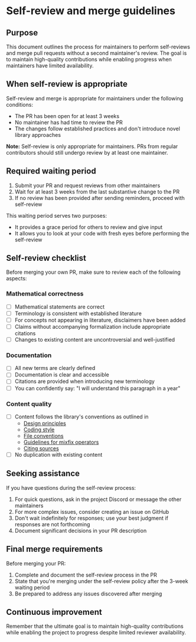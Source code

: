 # Self-review and merge guidelines

## Purpose

This document outlines the process for maintainers to perform self-reviews and
merge pull requests without a second maintainer's review. The goal is to
maintain high-quality contributions while enabling progress when maintainers
have limited availability.

## When self-review is appropriate

Self-review and merge is appropriate for maintainers under the following
conditions:

- The PR has been open for at least 3 weeks
- No maintainer has had time to review the PR
- The changes follow established practices and don't introduce novel library
  approaches

**Note:** Self-review is only appropriate for maintainers. PRs from regular
contributors should still undergo review by at least one maintainer.

## Required waiting period

1. Submit your PR and request reviews from other maintainers
2. Wait for at least 3 weeks from the last substantive change to the PR
3. If no review has been provided after sending reminders, proceed with
   self-review

This waiting period serves two purposes:

- It provides a grace period for others to review and give input
- It allows you to look at your code with fresh eyes before performing the
  self-review

## Self-review checklist

Before merging your own PR, make sure to review each of the following aspects:

### Mathematical correctness

- [ ] Mathematical statements are correct
- [ ] Terminology is consistent with established literature
- [ ] For concepts not appearing in literature, disclaimers have been added
- [ ] Claims without accompanying formalization include appropriate citations
- [ ] Changes to existing content are uncontroversial and well-justified

### Documentation

- [ ] All new terms are clearly defined
- [ ] Documentation is clear and accessible
- [ ] Citations are provided when introducing new terminology
- [ ] You can confidently say: "I will understand this paragraph in a year"

### Content quality

- [ ] Content follows the library's conventions as outlined in
  - [Design principles](DESIGN-PRINCIPLES.md)
  - [Coding style](CODINGSTYLE.md)
  - [File conventions](FILE-CONVENTIONS.md)
  - [Guidelines for mixfix operators](MIXFIX-OPERATORS.md)
  - [Citing sources](CITING-SOURCES.md)
- [ ] No duplication with existing content

## Seeking assistance

If you have questions during the self-review process:

1. For quick questions, ask in the project Discord or message the other
   maintainers
2. For more complex issues, consider creating an issue on GitHub
3. Don't wait indefinitely for responses; use your best judgment if responses
   are not forthcoming
4. Document significant decisions in your PR description

## Final merge requirements

Before merging your PR:

1. Complete and document the self-review process in the PR
2. State that you're merging under the self-review policy after the 3-week
   waiting period
3. Be prepared to address any issues discovered after merging

## Continuous improvement

Remember that the ultimate goal is to maintain high-quality contributions while
enabling the project to progress despite limited reviewer availability.
